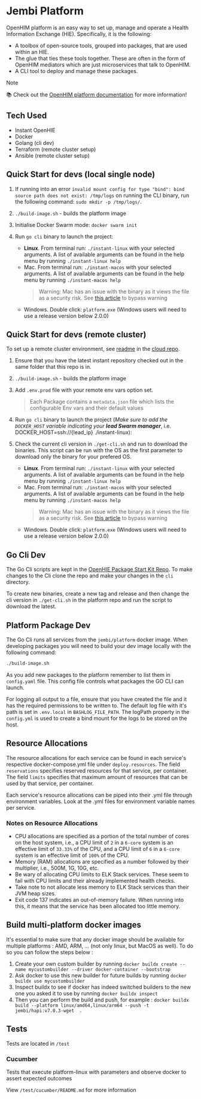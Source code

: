 # Jembi Platform

OpenHIM platform is an easy way to set up, manage and operate a Health Information Exchange (HIE). Specifically, it is the following:

- A toolbox of open-source tools, grouped into packages, that are used within an HIE.
- The glue that ties these tools together. These are often in the form of OpenHIM mediators which are just microservices that talk to OpenHIM.
- A CLI tool to deploy and manage these packages.

> [!NOTE]
> 📚 Check out the [OpenHIM platform documentation](https://jembi.gitbook.io/openhim-platform) for more information!

## Tech Used

- Instant OpenHIE
- Docker
- Golang (cli dev)
- Terraform (remote cluster setup)
- Ansible (remote cluster setup)

## Quick Start for devs (local single node)

1. If running into an error `invalid mount config for type "bind": bind source path does not exist: /tmp/logs` on running the CLI binary, run the following command: `sudo mkdir -p /tmp/logs/`.
1. `./build-image.sh` - builds the platform image
1. Initialise Docker Swarm mode: `docker swarm init`
1. Run `go cli` binary to launch the project:

    - **Linux**. From terminal run: `./instant-linux` with your selected arguments. A list of available arguments can be found in the help menu by running `./instant-linux help`
    - Mac. From terminal run: `./instant-macos` with your selected arguments. A list of available arguments can be found in the help menu by running `./instant-macos help`
        > Warning: Mac has an issue with the binary as it views the file as a security risk. See [this article](https://www.lifewire.com/fix-developer-cannot-be-verified-error-5183898) to bypass warning
    - Windows. Double click: `platform.exe` (Windows users will need to use a release version below 2.0.0)

## Quick Start for devs (remote cluster)

To set up a remote cluster environment, see [readme](https://github.com/jembi/cloud/blob/main/aws/mercury-team/README.md) in the [cloud repo](https://github.com/jembi/cloud).

1. Ensure that you have the latest instant repository checked out in the same folder that this repo is in.
1. `./build-image.sh` - builds the platform image
1. Add `.env.prod` file with your remote env vars option set.

    > Each Package contains a `metadata.json` file which lists the configurable Env vars and their default values

1. Run `go cli` binary to launch the project (*Make sure to add the `DOCKER_HOST` variable indicating your **lead Swarm manager***, i.e. DOCKER_HOST=ssh://{lead_ip} ./instant-linux):

1. Check the current cli version in `./get-cli.sh` and run to download the binaries. This script can be run with the OS as the first parameter to download only the binary for your prefered OS.
    - **Linux**. From terminal run: `./instant-linux` with your selected arguments. A list of available arguments can be found in the help menu by running `./instant-linux help`
    - Mac. From terminal run: `./instant-macos` with your selected arguments. A list of available arguments can be found in the help menu by running `./instant-macos help`
        > Warning: Mac has an issue with the binary as it views the file as a security risk. See [this article](https://www.lifewire.com/fix-developer-cannot-be-verified-error-5183898) to bypass warning
    - Windows. Double click: `platform.exe` (Windows users will need to use a release version below 2.0.0)

## Go Cli Dev

The Go Cli scripts are kept in the [OpenHIE Package Start Kit Repo](https://github.com/openhie/package-starter-kit/tree/main/cli). To make changes to the Cli clone the repo and make your changes in the `cli` directory.

To create new binaries, create a new tag and release and then change the cli version in `./get-cli.sh` in the platform repo and run the script to download the latest.

## Platform Package Dev

The Go Cli runs all services from the `jembi/platform` docker image. When developing packages you will need to build your dev image locally with the following command:

```sh
./build-image.sh
```

As you add new packages to the platform remember to list them in `config.yaml` file. This config file controls what packages the GO CLI can launch.

For logging all output to a file, ensure that you have created the file and it has the required permissions to be written to.
The default log file with it's path is set in `.env.local` in `BASHLOG_FILE_PATH`. 
The logPath property in the `config.yml` is used to create a bind mount for the logs to be stored on the host.

## Resource Allocations

The resource allocations for each service can be found in each service's respective docker-compose.yml file under `deploy.resources`. The field `reservations` specifies reserved resources for that service, per container. The field `limits` specifies that maximum amount of resources that can be used by that service, per container.

Each service's resource allocations can be piped into their .yml file through environment variables. Look at the .yml files for environment variable names per service.

### Notes on Resource Allocations

- CPU allocations are specified as a portion of the total number of cores on the host system, i.e., a CPU limit of `2` in a `6-core` system is an effective limit of `33.33%` of the CPU, and a CPU limit of `6` in a `6-core` system is an effective limit of `100%` of the CPU.
- Memory (RAM) allocations are specified as a number followed by their multiplier, i.e., 500M, 1G, 10G, etc.
- Be wary of allocating CPU limits to ELK Stack services. These seem to fail with CPU limits and their already implemented health checks.
- Take note to not allocate less memory to ELK Stack services than their JVM heap sizes.
- Exit code 137 indicates an out-of-memory failure. When running into this, it means that the service has been allocated too little memory.

## Build multi-platform docker images
It's essential to make sure that any docker image should be available for multiple platforms : AMD, ARM, ... (not only linux, but MacOS as well). To do so you can follow the steps below :
1. Create your own custom builder by running `docker buildx create --name mycustombuilder --driver docker-container --bootstrap`
2. Ask docker to use this new builder for future builds by running `docker buildx use mycustombuilder`
3. Inspect buildx to see if docker has indeed switched builders to the new one you asked it to use by running `docker buildx inspect`
4. Then you can perform the build and push, for example : `docker buildx build --platform linux/amd64,linux/arm64 --push -t jembi/hapi:v7.0.3-wget  .`

## Tests

Tests are located in `/test`

### Cucumber

Tests that execute platform-linux with parameters and observe docker to assert expected outcomes

View `/test/cucumber/README.md` for more information
